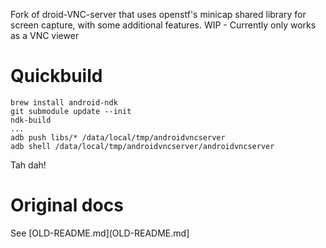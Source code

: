 Fork of droid-VNC-server that uses openstf's minicap shared library for screen capture, with some additional features.
WIP - Currently only works as a VNC viewer

# Quickbuild

```
brew install android-ndk
git submodule update --init
ndk-build
...
adb push libs/* /data/local/tmp/androidvncserver
adb shell /data/local/tmp/androidvncserver/androidvncserver
```

Tah dah!

# Original docs

See [OLD-README.md](OLD-README.md]

